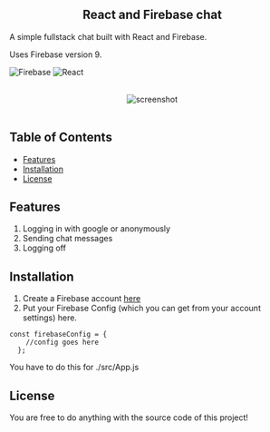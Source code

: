 
<h2 align="center">
  React and Firebase chat
 </h2>

A simple fullstack chat built with React and Firebase.

Uses Firebase version 9.

![Firebase](https://img.shields.io/badge/firebase-%23039BE5.svg?style=for-the-badge&logo=firebase)
![React](https://img.shields.io/badge/react-%2320232a.svg?style=for-the-badge&logo=react&logoColor=%2361DAFB)

<br>
<div align="center">
<img alt="screenshot" src="https://cdn.discordapp.com/attachments/718119386032111646/1036711924001423391/screencapture-localhost-3000-2022-10-31-20_42_36.png">
</div>
<br>

## Table of Contents 

- [Features](#features) 
- [Installation](#installation) 
- [License](#license) 

## Features

1. Logging in with google or anonymously
2. Sending chat messages
3. Logging off

## Installation

1. Create a Firebase account [here](https://firebase.google.com/)
2. Put your Firebase Config (which you can get from your account settings) here.

```
const firebaseConfig = {
    //config goes here
  };
 ```
 
You have to do this for ./src/App.js
 

## License

You are free to do anything with the source code of this project!
